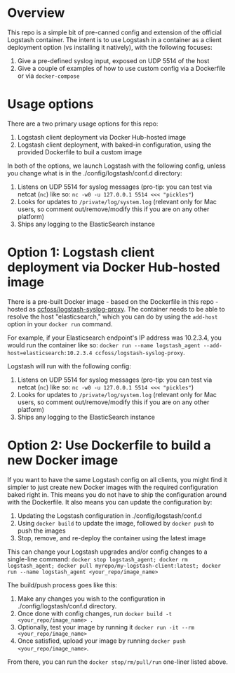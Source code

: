 # Overview

This repo is a simple bit of pre-canned config and extension of the official Logstash container. The intent is to use Logstash in a container as a client deployment option (vs installing it natively), with the following focuses:

1. Give a pre-defined syslog input, exposed on UDP 5514 of the host
2. Give a couple of examples of how to use custom config via a Dockerfile or via `docker-compose`

# Usage options

There are a two primary usage options for this repo:

1. Logstash client deployment via Docker Hub-hosted image
2. Logstash client deployment, with baked-in configuration, using the provided Dockerfile to buil a custom image

In both of the options, we launch Logstash with the following config, unless you change what is in the ./config/logstash/conf.d directory:

1. Listens on UDP 5514 for syslog messages (pro-tip: you can test via netcat (`nc`) like so: `nc -w0 -u 127.0.0.1 5514 <<< "pickles"`)
2. Looks for updates to `/private/log/system.log` (relevant only for Mac users, so comment out/remove/modify this if you are on any other platform)
3. Ships any logging to the ElasticSearch instance

# Option 1: Logstash client deployment via Docker Hub-hosted image

There is a pre-built Docker image - based on the Dockerfile in this repo - hosted as [ccfoss/logstash-syslog-proxy](https://hub.docker.com/r/ccfoss/logstash-syslog-proxy/). The container needs to be able to resolve the host "elasticsearch," which you can do by using the `add-host` option in your `docker run` command. 

For example, if your Elasticsearch endpoint's IP address was 10.2.3.4, you would run the container like so: `docker run --name logstash_agent --add-host=elasticsearch:10.2.3.4 ccfoss/logstash-syslog-proxy`.

Logstash will run with the following config:

1. Listens on UDP 5514 for syslog messages (pro-tip: you can test via netcat (`nc`) like so: `nc -w0 -u 127.0.0.1 5514 <<< "pickles"`)
2. Looks for updates to `/private/log/system.log` (relevant only for Mac users, so comment out/remove/modify this if you are on any other platform)
3. Ships any logging to the ElasticSearch instance

# Option 2: Use Dockerfile to build a new Docker image

If you want to have the same Logstash config on all clients, you might find it simpler to just create new Docker images with the required configuration baked right in. This means you do not have to ship the configuration around with the Dockerfile. It also means you can update the configuration by:

1. Updating the Logstash configuration in ./config/logstash/conf.d
2. Using `docker build` to update the image, followed by `docker push` to push the images
3. Stop, remove, and re-deploy the container using the latest image

This can change your Logstash upgrades and/or config changes to a single-line command: `docker stop logstash_agent; docker rm logstash_agent; docker pull myrepo/my-logstash-client:latest; docker run --name logstash_agent <your_repo/image_name>`

The build/push process goes like this:

1. Make any changes you wish to the configuration in ./config/logstash/conf.d directory.
2. Once done with config changes, run `docker build -t <your_repo/image_name> .`
3. Optionally, test your image by running it `docker run -it --rm <your_repo/image_name>`
4. Once satisfied, upload your image by running `docker push <your_repo/image_name>`.

From there, you can run the `docker stop/rm/pull/run` one-liner listed above. 
